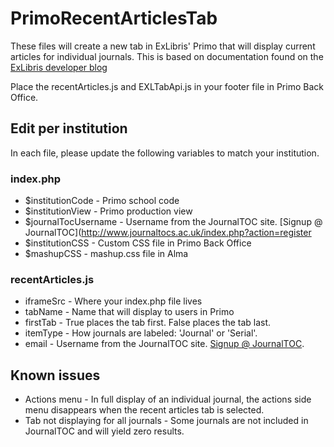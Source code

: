 # PrimoRecentArticlesTab
These files will create a new tab in ExLibris' Primo that will display current articles for individual journals.
This is based on documentation found on the [ExLibris developer blog](https://developers.exlibrisgroup.com/blog/Table_Contents_journals)

Place the recentArticles.js and EXLTabApi.js in your footer file in Primo Back Office.

## Edit per institution
In each file, please update the following variables to match your institution.

### index.php
- $institutionCode - Primo school code
- $institutionView - Primo production view
- $journalTocUsername - Username from the JournalTOC site. [Signup @ JournalTOC](http://www.journaltocs.ac.uk/index.php?action=register
- $institutionCSS - Custom CSS file in Primo Back Office
- $mashupCSS - mashup.css file in Alma

### recentArticles.js
- iframeSrc - Where your index.php file lives
- tabName - Name that will display to users in Primo
- firstTab - True places the tab first. False places the tab last.
- itemType - How journals are labeled: 'Journal' or 'Serial'.
- email - Username from the JournalTOC site. [Signup @ JournalTOC](http://www.journaltocs.ac.uk/index.php?action=register).

## Known issues
- Actions menu - In full display of an individual journal, the actions side menu disappears when the recent articles tab is selected.
- Tab not displaying for all journals - Some journals are not included in JournalTOC and will yield zero results. 


